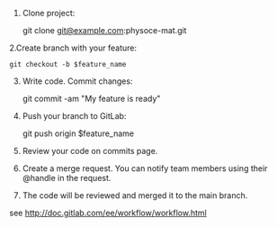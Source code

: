 1. Clone project:

    git clone git@example.com:physoce-mat.git

2.Create branch with your feature:

    git checkout -b $feature_name

3. Write code. Commit changes:

    git commit -am "My feature is ready"

4. Push your branch to GitLab:

    git push origin $feature_name

5. Review your code on commits page.

6. Create a merge request. You can notify team members using their @handle in the request.

7. The code will be reviewed and merged it to the main branch.

see http://doc.gitlab.com/ee/workflow/workflow.html